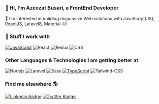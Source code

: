 ### 👋 Hi, I’m Azeezat Busari, a FrontEnd Developer
  👀 I’m interested in building responsive Web solutions with JavaScript(JS), ReactJS, Laravel8, Material-Ui
### 🌱 Stuff I work with
[![JavaScript](https://img.shields.io/badge/-JavaScript-fff?&logo=JavaScript&logoColor=ddc508)]()
![React](https://img.shields.io/badge/-React-fff?&logo=React)
![Redux](https://img.shields.io/badge/-Redux-fff?&logo=Redux&logoColor=764abc)
![CSS](https://img.shields.io/badge/-CSS-239120?&logo=css3&logoColor=white)
### Other Languages & Technologies I am getting better at
![Nodejs](https://img.shields.io/badge/-NodeJS-fff?&logo=node.js)
![Laravel](https://img.shields.io/badge/-Laravel-fff?&logo=laravel)
![Sass](https://img.shields.io/badge/-Sass-fff?&logo=sass&logoColor=FF1493)
[![TypeScript](https://img.shields.io/badge/-TypeScript-fff?&logo=TypeScript&logoColor=0000FF)]()
![Tailwind-CSS](https://img.shields.io/badge/Tailwind_CSS-38B2AC?&logo=tailwind-css&logoColor=white)

<!-- ![Docker](https://img.shields.io/badge/-Docker-fff?&logo=Docker) -->

### Find me elsewhere 🌎

[![Linkedin Badge](https://img.shields.io/badge/-LinkedIn-blue?style=flat-square&logo=Linkedin&logoColor=white&link=https://www.linkedin.com/in/sambayo/)](https://www.linkedin.com/in/azeezat-busari/)  [![Twitter Badge](https://img.shields.io/badge/-Twitter-1ca0f1?style=flat-square&labelColor=1ca0f1&logo=twitter&logoColor=white&link=https://twitter.com/_diogorodrigues)](https://twitter.com/Azeezatu_)

<!-- - 💞️ I’m looking to collaborate on interesting FrontEnd Web development projects, particularly ones in agriculture.
- 📫 Reach me on busariazeezat@gmail.com | twitter: @azeezatu_ -->

<!---
BossLadyZ/BossLadyZ is a ✨ special ✨ repository because its `README.md` (this file) appears on your GitHub profile.
You can click the Preview link to take a look at your changes.
--->




